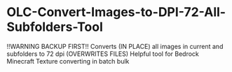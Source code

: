 # OLC-Convert-Images-to-DPI-72-All-Subfolders-Tool
!!WARNING BACKUP FIRST!! Converts (IN PLACE) all images in current and subfolders to 72 dpi (OVERWRITES FILES) Helpful tool for Bedrock Minecraft Texture converting in batch bulk

